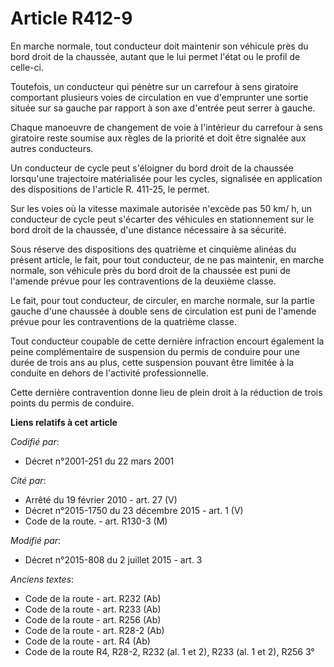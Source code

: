# Article R412-9

En marche normale, tout conducteur doit maintenir son véhicule près du bord droit de la chaussée, autant que le lui permet
l'état ou le profil de celle-ci.

Toutefois, un conducteur qui pénètre sur un carrefour à sens giratoire comportant plusieurs voies de circulation en vue
d'emprunter une sortie située sur sa gauche par rapport à son axe d'entrée peut serrer à gauche.

Chaque manoeuvre de changement de voie à l'intérieur du carrefour à sens giratoire reste soumise aux règles de la priorité et
doit être signalée aux autres conducteurs.

Un conducteur de cycle peut s'éloigner du bord droit de la chaussée lorsqu'une trajectoire matérialisée pour les cycles,
signalisée en application des dispositions de l'article R. 411-25, le permet. 

Sur les voies où la vitesse maximale autorisée n'excède pas 50 km/ h, un conducteur de cycle peut s'écarter des véhicules en
stationnement sur le bord droit de la chaussée, d'une distance nécessaire à sa sécurité. 

Sous réserve des dispositions des quatrième et cinquième alinéas du présent article, le fait, pour tout conducteur, de ne pas
maintenir, en marche normale, son véhicule près du bord droit de la chaussée est puni de l'amende prévue pour les
contraventions de la deuxième classe.

Le fait, pour tout conducteur, de circuler, en marche normale, sur la partie gauche d'une chaussée à double sens de
circulation est puni de l'amende prévue pour les contraventions de la quatrième classe.

Tout conducteur coupable de cette dernière infraction encourt également la peine complémentaire de suspension du permis de
conduire pour une durée de trois ans au plus, cette suspension pouvant être limitée à la conduite en dehors de l'activité
professionnelle.

Cette dernière contravention donne lieu de plein droit à la réduction de trois points du permis de conduire.

**Liens relatifs à cet article**

_Codifié par_:

  - Décret n°2001-251 du 22 mars 2001

_Cité par_:

  - Arrêté du 19 février 2010 - art. 27 (V)
  - Décret n°2015-1750 du 23 décembre 2015 - art. 1 (V)
  - Code de la route. - art. R130-3 (M)

_Modifié par_:

  - Décret n°2015-808 du 2 juillet 2015 - art. 3

_Anciens textes_:

  - Code de la route - art. R232 (Ab)
  - Code de la route - art. R233 (Ab)
  - Code de la route - art. R256 (Ab)
  - Code de la route - art. R28-2 (Ab)
  - Code de la route - art. R4 (Ab)
  - Code de la route R4, R28-2, R232 (al. 1 et 2), R233 (al. 1 et 2), R256 3°
